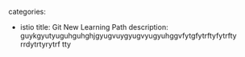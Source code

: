 categories:
  - istio
title: Git New Learning Path
description: guykgyutyuguhguhghjgyugvuygyugvyugyuhggvfytgfytrftyfytrfty rrdytrtyrytrf tty